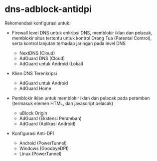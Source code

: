 # dns-adblock-antidpi

Rekomendasi konfigurasi untuk:
- Firewall level DNS untuk enkripsi DNS, memblokir iklan dan pelacak, memblokir situs tertentu untuk kontrol Orang Tua (Parental Control), serta kontrol lanjutan terhadap jaringan pada level DNS
  - NextDNS (Cloud)
  - AdGuard DNS (Cloud)
  - AdGuard untuk Android (Lokal)
  
- Klien DNS Terenkripsi
  - AdGuard untuk Android
  - AdGuard Home

- Pemblokir iklan untuk memblokir iklan dan pelacak pada peramban (termasuk elemen HTML, dan javascript pelacak)
  - uBlock Origin
  - AdGuard (Ekstensi Peramban)
  - AdGuard (Aplikasi Android)
  
- Konfigurasi Anti-DPI
  - Android (PowerTunnel)
  - Windows (GoodbyeDPI)
  - Linux (PowerTunnel)
